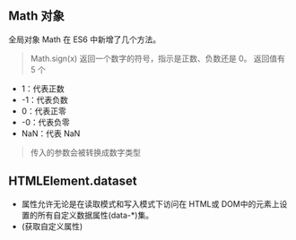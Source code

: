## Math 对象

全局对象 Math 在 ES6 中新增了几个方法。

> Math.sign(x)
> 返回一个数字的符号，指示是正数、负数还是 0。
> 返回值有 5 个

- 1：代表正数
- -1：代表负数
- 0：代表正零
- -0：代表负零
- NaN：代表 NaN

> 传入的参数会被转换成数字类型


## HTMLElement.dataset
- 属性允许无论是在读取模式和写入模式下访问在 HTML或 DOM中的元素上设置的所有自定义数据属性(data-*)集。
- (获取自定义属性)